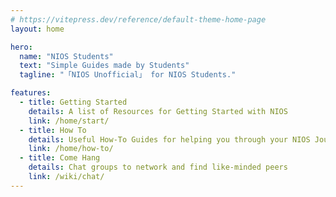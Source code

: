 ```yaml
---
# https://vitepress.dev/reference/default-theme-home-page
layout: home

hero:
  name: "NIOS Students"
  text: "Simple Guides made by Students"
  tagline: "「NIOS Unofficial」 for NIOS Students."

features:
  - title: Getting Started
    details: A list of Resources for Getting Started with NIOS
    link: /home/start/
  - title: How To
    details: Useful How-To Guides for helping you through your NIOS Journey!
    link: /home/how-to/
  - title: Come Hang
    details: Chat groups to network and find like-minded peers
    link: /wiki/chat/
---
```

